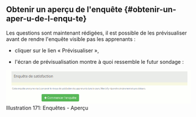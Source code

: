 ## Obtenir un aperçu de l&#039;enquête {#obtenir-un-aper-u-de-l-enqu-te}

Les questions sont maintenant rédigées, il est possible de les prévisualiser avant de rendre l&#039;enquête visible pas les apprenants :

*   cliquer sur le lien « Prévisualiser »,

*   l&#039;écran de prévisualisation montre à quoi ressemble le futur sondage :

![](../assets/image247.png)Illustration 171: Enquêtes - Aperçu